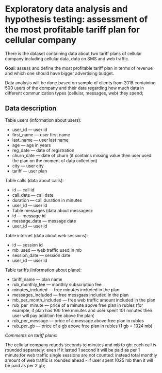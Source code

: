 # Exploratory data analysis and hypothesis testing: assessment of the most profitable tariff plan for cellular company
There is the dataset containing data about two tariff plans of cellular company including cellular data, data on SMS and web traffic.

**Goal**: assess and define the most profitable tariff plan in terms of revenue and which one should have bigger advertising budget.

Data analysis will be done based on sample of clients from 2018 containing 500 users of the company and their data regarding how much data in different communication types (cellular, messages, web) they spend;

## Data description
Table users (information about users):
  - user_id — user id
  - first_name — user first name
  - last_name — user last name
  - age — age in years
  - reg_date — date of registration
  - churn_date — date of churn (if contains missing value then user used the plan on the moment of data collection)
  - city — user city
  - tariff — user plan

Table calls (data about calls):
  - id — call id
  - call_date — call date
  - duration — call duration in minutes
  - user_id — user id
  - Table messages (data about messages):
  - id — message id
  - message_date — message date
  - user_id — user id

Table internet (data about web sessions):
  - id — session id
  - mb_used — web traffic used in mb
  - session_date — session date
  - user_id — user id

Table tariffs (information about plans):
  - tariff_name — plan name
  - rub_monthly_fee — monthly subscription fee
  - minutes_included — free minutes included in the plan
  - messages_included — free messgaes included in the plan
  - mb_per_month_included — free web traffic amount included in the plan
  - rub_per_minute — price of a minute above free plan in rubles (for example, if plan has 100 free minutes and user spent 101 minutes then user will pay addition fee above the plan)
  - rub_per_message — price of a message above free plan in rubles
  - rub_per_gb — price of a gb above free plan in rubles (1 gb = 1024 mb)

*Comments on tariff plans:*

The cellular company rounds seconds to minutes and mb to gb: each call is rounded separately: even if it lasted 1 second it will be paid as per 1 minute;for web traffic single sessions are not counted: instead total monthly amount of web traffic is rounded ahead - if user spent 1025 mb then it will be paid as per 2 gb;
